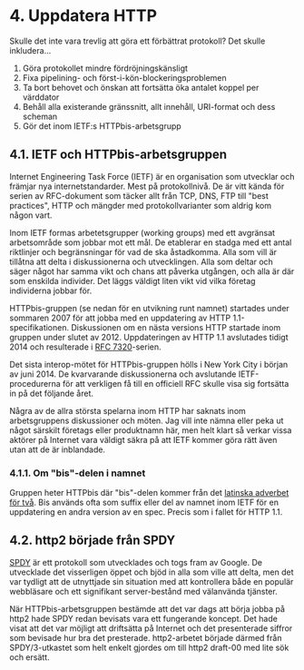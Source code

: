 # 4. Uppdatera HTTP

Skulle det inte vara trevlig att göra ett förbättrat protokoll? Det skulle inkludera...

1. Göra protokollet mindre fördröjningskänsligt
2. Fixa pipelining- och först-i-kön-blockeringsproblemen
3. Ta bort behovet och önskan att fortsätta öka antalet koppel per värddator
4. Behåll alla existerande gränssnitt, allt innehåll, URI-format och dess scheman
5. Gör det inom IETF:s HTTPbis-arbetsgrupp

## 4.1. IETF och HTTPbis-arbetsgruppen

Internet Engineering Task Force (IETF) är en organisation som utvecklar och
främjar nya internetstandarder. Mest på protokollnivå. De är vitt kända för
serien av RFC-dokument som täcker allt från TCP, DNS, FTP till "best
practices", HTTP och mängder med protokollvarianter som aldrig kom någon vart.

Inom IETF formas arbetetsgrupper (working groups) med ett avgränsat
arbetsområde som jobbar mot ett mål. De etablerar en stadga med ett antal
riktlinjer och begränsningar för vad de ska åstadkomma. Alla som vill är
tillåtna att delta i diskussionerna och utvecklingen. Alla som deltar och
säger något har samma vikt och chans att påverka utgången, och alla är där som
enskilda individer. Det läggs väldigt liten vikt vid vilka företag individerna
jobbar för.

HTTPbis-gruppen (se nedan för en utvikning runt namnet) startades under
sommaren 2007 för att jobba med en uppdatering av HTTP
1.1-specifikationen. Diskussionen om en nästa versions HTTP startade inom
gruppen under slutet av 2012. Uppdateringen av HTTP 1.1 avslutades tidigt 2014
och resulterade i [RFC 7320](https://tools.ietf.org/html/rfc7320)-serien.

Det sista interop-mötet för HTTPbis-gruppen hölls i New York City i början av
juni 2014. De kvarvarande diskussionerna och avslutande IETF-procedurerna för
att verkligen få till en officiell RFC skulle visa sig fortsätta in på det
följande året.

Några av de allra största spelarna inom HTTP har saknats inom arbetsgruppens
diskussioner och möten. Jag vill inte nämna eller peka ut något särskilt
företags eller produktnamn här, men helt klart så verkar vissa aktörer på
Internet vara väldigt säkra på att IETF kommer göra rätt även utan att de är
inblandade.

### 4.1.1. Om "bis"-delen i namnet

Gruppen heter HTTPbis där "bis"-delen kommer från det [latinska adverbet för
två](https://sv.wiktionary.org/wiki/bis).  Bis används ofta som suffix eller
del av namnet inom IETF för en uppdatering en andra version av en spec. Precis
som i fallet för HTTP 1.1.

## 4.2. http2 började från SPDY

[SPDY](https://en.wikipedia.org/wiki/SPDY) är ett protokoll som utvecklades och
togs fram av Google. De utvecklade det visserligen öppet och bjöd in alla som
ville att delta, men det var tydligt att de utnyttjade sin situation med att
kontrollera både en populär webbläsare och ett signifikant server-bestånd med
välanvända tjänster.

När HTTPbis-arbetsgruppen bestämde att det var dags att börja jobba på http2
hade SPDY redan bevisats vara ett fungerande koncept. Det hade visat att det
var möjligt att driftsätta på Internet och det presenterade siffror som bevisade
hur bra det presterade. http2-arbetet började därmed från SPDY/3-utkastet som
helt enkelt gjordes om till http2 draft-00 med lite sök och ersätt.
